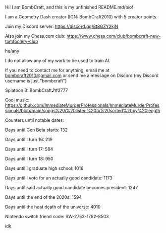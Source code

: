 Hi! I am BombCraft, and this is my unfinished README.md/bio!

I am a Geometry Dash creator (IGN: BombCraft2010) with 5 creator points.

Join my Discord server: https://discord.gg/8t8GZY2kjN

Also join my Chess.com club: https://www.chess.com/club/bombcraft-new-tomfoolery-club

he/any

I do not allow any of my work to be used to train AI.

If you need to contact me for anything, email me at bombcraft2010@gmail.com or send me a message on Discord (my Discord username is just "bombcraft")

Splatoon 3: BombCraft♪#2777

Cool music: https://github.com/ImmediateMurderProfessionals/ImmediateMurderProfessionals/blob/main/songs%20i%20listen%20to%20sorted%20by%20length

Counters until notable dates:

Days until Gen Beta starts: 132

Days until I turn 16: 219

Days until I turn 17: 584

Days until I turn 18: 950

Days until I graduate high school: 1016

Days until I vote for an actually good candidate: 1173

Days until said actually good candidate becomes president: 1247

Days until the end of the 2020s: 1594

Days until the heat death of the universe: 4010


Nintendo switch friend code: SW-2753-1792-8503

idk
